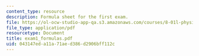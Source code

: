```yaml
---
content_type: resource
description: Formula sheet for the first exam.
file: https://ol-ocw-studio-app-qa.s3.amazonaws.com/courses/8-01l-physics-i-classical-mechanics-fall-2005/043147eda11a71aed386d2906bff112c_exam1_formulas.pdf
file_type: application/pdf
resourcetype: Document
title: exam1_formulas.pdf
uid: 043147ed-a11a-71ae-d386-d2906bff112c
---
```

